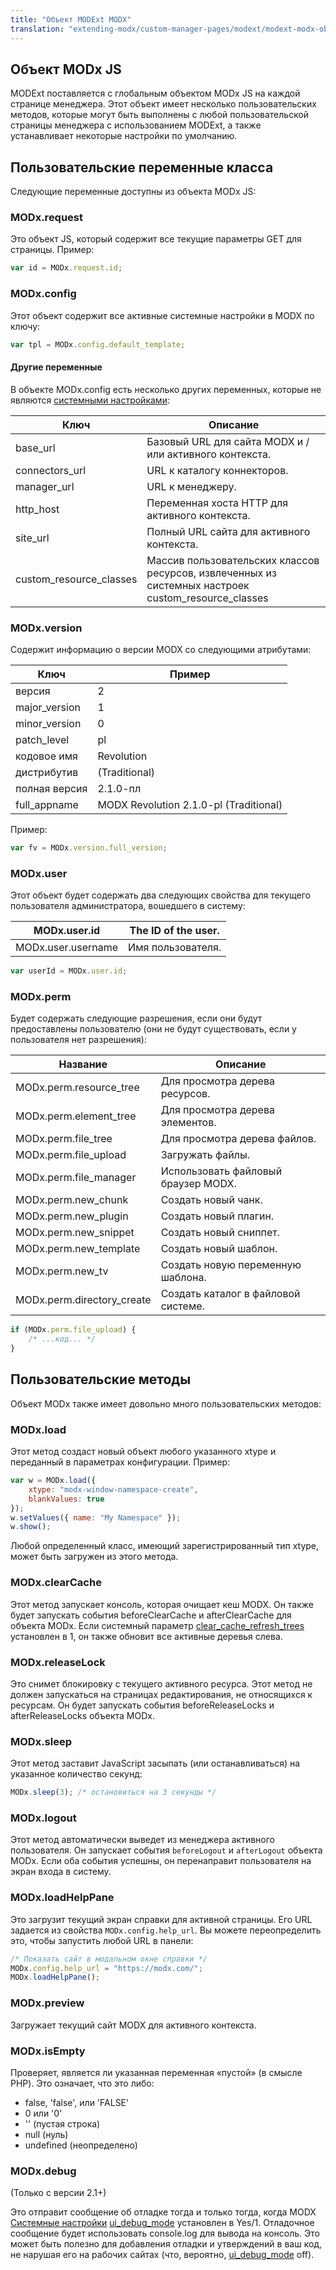 ```yaml
---
title: "Объект MODExt MODX"
translation: "extending-modx/custom-manager-pages/modext/modext-modx-object"
---
```


## Объект MODx JS

MODExt поставляется с глобальным объектом MODx JS на каждой странице менеджера. Этот объект имеет несколько пользовательских методов, которые могут быть выполнены с любой пользовательской страницы менеджера с использованием MODExt, а также устанавливает некоторые настройки по умолчанию.

## Пользовательские переменные класса

Следующие переменные доступны из объекта MODx JS:

### MODx.request

Это объект JS, который содержит все текущие параметры GET для страницы. Пример:

```javascript
var id = MODx.request.id;
```

### MODx.config

Этот объект содержит все активные системные настройки в MODX по ключу:

```javascript
var tpl = MODx.config.default_template;
```

#### Другие переменные

В объекте MODx.config есть несколько других переменных, которые не являются [системными настройками](building-sites/settings "System Settings"):

| Ключ                    | Описание                                                                                            |
| ----------------------- | --------------------------------------------------------------------------------------------------- |
| base_url                | Базовый URL для сайта MODX и / или активного контекста.                                             |
| connectors_url          | URL к каталогу коннекторов.                                                                         |
| manager_url             | URL к менеджеру.                                                                                    |
| http_host               | Переменная хоста HTTP для активного контекста.                                                      |
| site_url                | Полный URL сайта для активного контекста.                                                           |
| custom_resource_classes | Массив пользовательских классов ресурсов, извлеченных из системных настроек custom_resource_classes |

### MODx.version

Содержит информацию о версии MODX со следующими атрибутами:

| Ключ          | Пример                                 |
| ------------- | -------------------------------------- |
| версия        | 2                                      |
| major_version | 1                                      |
| minor_version | 0                                      |
| patch_level   | pl                                     |
| кодовое имя   | Revolution                             |
| дистрибутив   | (Traditional)                          |
| полная версия | 2.1.0-пл                               |
| full_appname  | MODX Revolution 2.1.0-pl (Traditional) |

Пример:

```javascript
var fv = MODx.version.full_version;
```

### MODx.user

Этот объект будет содержать два следующих свойства для текущего пользователя администратора, вошедшего в систему:

| MODx.user.id       | The ID of the user. |
| ------------------ | ------------------- |
| MODx.user.username | Имя пользователя.   |

```javascript
var userId = MODx.user.id;
```

### MODx.perm

Будет содержать следующие разрешения, если они будут предоставлены пользователю (они не будут существовать, если у пользователя нет разрешения):

| Название                   | Описание                            |
| -------------------------- | ----------------------------------- |
| MODx.perm.resource_tree    | Для просмотра дерева ресурсов.      |
| MODx.perm.element_tree     | Для просмотра дерева элементов.     |
| MODx.perm.file_tree        | Для просмотра дерева файлов.        |
| MODx.perm.file_upload      | Загружать файлы.                    |
| MODx.perm.file_manager     | Использовать файловый браузер MODX. |
| MODx.perm.new_chunk        | Создать новый чанк.                 |
| MODx.perm.new_plugin       | Создать новый плагин.               |
| MODx.perm.new_snippet      | Создать новый сниппет.              |
| MODx.perm.new_template     | Создать новый шаблон.               |
| MODx.perm.new_tv           | Создать новую переменную шаблона.   |
| MODx.perm.directory_create | Создать каталог в файловой системе. |

```javascript
if (MODx.perm.file_upload) {
    /* ...код... */
}
```

## Пользовательские методы

Объект MODx также имеет довольно много пользовательских методов:

### MODx.load

Этот метод создаст новый объект любого указанного xtype и переданный в параметрах конфигурации. Пример:

```javascript
var w = MODx.load({
    xtype: "modx-window-namespace-create",
    blankValues: true
});
w.setValues({ name: "My Namespace" });
w.show();
```

Любой определенный класс, имеющий зарегистрированный тип xtype, может быть загружен из этого метода.

### MODx.clearCache

Этот метод запускает консоль, которая очищает кеш MODX. Он также будет запускать события beforeClearCache и afterClearCache для объекта MODx. Если системный параметр [clear_cache_refresh_trees](building-sites/settings/clear_cache_refresh_trees "clear_cache_refresh_trees") установлен в 1, он также обновит все активные деревья слева.

### MODx.releaseLock

Это снимет блокировку с текущего активного ресурса. Этот метод не должен запускаться на страницах редактирования, не относящихся к ресурсам. Он будет запускать события beforeReleaseLocks и afterReleaseLocks объекта MODx.

### MODx.sleep

Этот метод заставит JavaScript засыпать (или останавливаться) на указанное количество секунд:

```javascript
MODx.sleep(3); /* остановиться на 3 секунды */
```

### MODx.logout

Этот метод автоматически выведет из менеджера активного пользователя. Он запускает события `beforeLogout` и `afterLogout` объекта MODx. Если оба события успешны, он перенаправит пользователя на экран входа в систему.

### MODx.loadHelpPane

Это загрузит текущий экран справки для активной страницы. Его URL задается из свойства `MODx.config.help_url`. Вы можете переопределить это, чтобы запустить любой URL в панели:

```javascript
/* Показать сайт в модальном окне справки */
MODx.config.help_url = "https://modx.com/";
MODx.loadHelpPane();
```

### MODx.preview

Загружает текущий сайт MODX для активного контекста.

### MODx.isEmpty

Проверяет, является ли указанная переменная «пустой» (в смысле PHP). Это означает, что это либо:

-   false, 'false', или 'FALSE'
-   0 или '0'
-   '' (пустая строка)
-   null (нуль)
-   undefined (неопределено)

### MODx.debug

(Только с версии 2.1+)

Это отправит сообщение об отладке тогда и только тогда, когда MODX [Системные настройки](_legacy/administering-your-site/settings "Настройки") [ui_debug_mode](building-sites/settings/ui_debug_mode "ui_debug_mode") установлен в Yes/1. Отладочное сообщение будет использовать console.log для вывода на консоль. Это может быть полезно для добавления отладки и утверждений в ваш код, не нарушая его на рабочих сайтах (что, вероятно, [ui_debug_mode](building-sites/settings/ui_debug_mode "ui_debug_mode") off).
